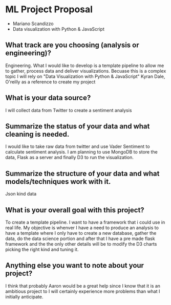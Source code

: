# ML Project Proposal
- Mariano Scandizzo
- Data visualization with Python & JavaScript

## What track are you choosing (analysis or engineering)?
Engineering.
What I would like to develop is a template pipeline to allow me to gather, process data and deliver visualizations.
Becuase this is a complex topic I will rely on "Data Visualization with Python & JavaScript" Kyran Dale, O'reilly as a reference to create my project

## What is your data source?
I will collect data from Twitter to create a sentiment analysis

## Summarize the status of your data and what cleaning is needed.
I would like to take raw data from twitter and use Vader Sentiment to calculate sentiment analysis.
I am planning to use MongoDB to store the data, Flask as a server and finally D3 to run the visualization.

## Summarize the structure of your data and what models/techniques work with it.
Json kind data

## What is your overall goal with this project?
To create a template pipeline. 
I want to have a framework that i could use in real life.
My objective is whenver I have a need to produce an analysis to have a template where I only have to create a new database, gather the data, do the data science portion and after that I have a pre made flask framework and the the only other details will be to modify the D3 charts picking the right kind and tuning it.

## Anything else you want to note about your project?
I think that probably Aaron would be a great help since I know that it is an ambitious project to I will certainly experience more problems than what I initially anticipate.
